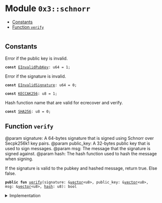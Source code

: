 
<a name="0x3_schnorr"></a>

# Module `0x3::schnorr`



-  [Constants](#@Constants_0)
-  [Function `verify`](#0x3_schnorr_verify)


<pre><code></code></pre>



<a name="@Constants_0"></a>

## Constants


<a name="0x3_schnorr_EInvalidPubKey"></a>

Error if the public key is invalid.


<pre><code><b>const</b> <a href="schnorr.md#0x3_schnorr_EInvalidPubKey">EInvalidPubKey</a>: u64 = 1;
</code></pre>



<a name="0x3_schnorr_EInvalidSignature"></a>

Error if the signature is invalid.


<pre><code><b>const</b> <a href="schnorr.md#0x3_schnorr_EInvalidSignature">EInvalidSignature</a>: u64 = 0;
</code></pre>



<a name="0x3_schnorr_KECCAK256"></a>



<pre><code><b>const</b> <a href="schnorr.md#0x3_schnorr_KECCAK256">KECCAK256</a>: u8 = 1;
</code></pre>



<a name="0x3_schnorr_SHA256"></a>

Hash function name that are valid for ecrecover and verify.


<pre><code><b>const</b> <a href="schnorr.md#0x3_schnorr_SHA256">SHA256</a>: u8 = 0;
</code></pre>



<a name="0x3_schnorr_verify"></a>

## Function `verify`

@param signature: A 64-bytes signature that is signed using Schnorr over Secpk256k1 key pairs.
@param public_key: A 32-bytes public key that is used to sign messages.
@param msg: The message that the signature is signed against.
@param hash: The hash function used to hash the message when signing.

If the signature is valid to the pubkey and hashed message, return true. Else false.


<pre><code><b>public</b> <b>fun</b> <a href="schnorr.md#0x3_schnorr_verify">verify</a>(signature: &<a href="">vector</a>&lt;u8&gt;, public_key: &<a href="">vector</a>&lt;u8&gt;, msg: &<a href="">vector</a>&lt;u8&gt;, <a href="../doc/hash.md#0x1_hash">hash</a>: u8): bool
</code></pre>



<details>
<summary>Implementation</summary>


<pre><code><b>public</b> <b>native</b> <b>fun</b> <a href="schnorr.md#0x3_schnorr_verify">verify</a>(
    signature: &<a href="">vector</a>&lt;u8&gt;,
    public_key: &<a href="">vector</a>&lt;u8&gt;,
    msg: &<a href="">vector</a>&lt;u8&gt;,
    <a href="../doc/hash.md#0x1_hash">hash</a>: u8
): bool;
</code></pre>



</details>
